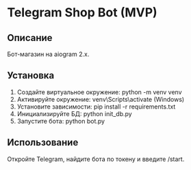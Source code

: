 # Telegram Shop Bot (MVP)

## Описание
Бот-магазин на aiogram 2.x.

## Установка

1. Создайте виртуальное окружение:
   python -m venv venv
2. Активируйте окружение:
   venv\Scripts\activate  (Windows)
3. Установите зависимости:
   pip install -r requirements.txt
4. Инициализируйте БД:
   python init_db.py
5. Запустите бота:
   python bot.py

## Использование
Откройте Telegram, найдите бота по токену и введите /start.
